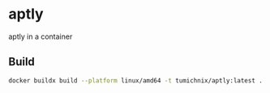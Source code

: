# aptly

aptly in a container

## Build

```bash
docker buildx build --platform linux/amd64 -t tumichnix/aptly:latest .
```